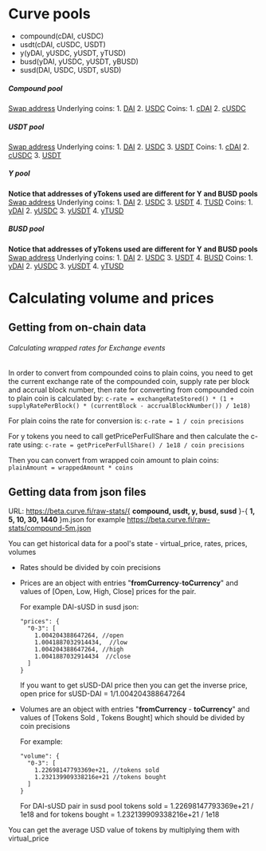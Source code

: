 # Curve pools
- compound(cDAI, cUSDC)
- usdt(cDAI, cUSDC, USDT)
- y(yDAI, yUSDC, yUSDT, yTUSD)
- busd(yDAI, yUSDC, yUSDT, yBUSD)
- susd(DAI, USDC, USDT, sUSD)

##### Compound pool
[Swap address](https://etherscan.io/address/0xA2B47E3D5c44877cca798226B7B8118F9BFb7A56)
Underlying coins:
    1. [DAI](https://etherscan.io/address/0x6B175474E89094C44Da98b954EedeAC495271d0F)
    2. [USDC](https://etherscan.io/address/0xa0b86991c6218b36c1d19d4a2e9eb0ce3606eb48)
Coins: 
    1. [cDAI](https://etherscan.io/address/0x5d3a536E4D6DbD6114cc1Ead35777bAB948E3643)
    2. [cUSDC](https://etherscan.io/address/0x39AA39c021dfbaE8faC545936693aC917d5E7563)

##### USDT pool
[Swap address](https://etherscan.io/address/0x52EA46506B9CC5Ef470C5bf89f17Dc28bB35D85C)
Underlying coins:
    1. [DAI](https://etherscan.io/address/0x6B175474E89094C44Da98b954EedeAC495271d0F)
    2. [USDC](https://etherscan.io/address/0xa0b86991c6218b36c1d19d4a2e9eb0ce3606eb48)
    3. [USDT](https://etherscan.io/address/0xdAC17F958D2ee523a2206206994597C13D831ec7)
Coins: 
    1. [cDAI](https://etherscan.io/address/0x5d3a536E4D6DbD6114cc1Ead35777bAB948E3643)
    2. [cUSDC](https://etherscan.io/address/0x39AA39c021dfbaE8faC545936693aC917d5E7563)
    3. [USDT](https://etherscan.io/address/0xdAC17F958D2ee523a2206206994597C13D831ec7)

##### Y pool
**Notice that addresses of yTokens used are different for Y and BUSD pools**
[Swap address](https://etherscan.io/address/0x45F783CCE6B7FF23B2ab2D70e416cdb7D6055f51)
Underlying coins:
    1. [DAI](https://etherscan.io/address/0x6B175474E89094C44Da98b954EedeAC495271d0F)
    2. [USDC](https://etherscan.io/address/0xa0b86991c6218b36c1d19d4a2e9eb0ce3606eb48)
    3. [USDT](https://etherscan.io/address/0xdAC17F958D2ee523a2206206994597C13D831ec7)
    4. [TUSD](https://etherscan.io/address/0x0000000000085d4780B73119b644AE5ecd22b376)
Coins: 
    1. [yDAI](https://etherscan.io/address/0x16de59092dAE5CcF4A1E6439D611fd0653f0Bd01)
    2. [yUSDC](https://etherscan.io/address/0xd6aD7a6750A7593E092a9B218d66C0A814a3436e)
    3. [yUSDT](https://etherscan.io/address/0x83f798e925BcD4017Eb265844FDDAbb448f1707D)
    4. [yTUSD](https://etherscan.io/address/0x73a052500105205d34Daf004eAb301916DA8190f)
    
##### BUSD pool
**Notice that addresses of yTokens used are different for Y and BUSD pools**
[Swap address](https://etherscan.io/address/0x79a8C46DeA5aDa233ABaFFD40F3A0A2B1e5A4F27)
Underlying coins:
    1. [DAI](https://etherscan.io/address/0x6B175474E89094C44Da98b954EedeAC495271d0F)
    2. [USDC](https://etherscan.io/address/0xa0b86991c6218b36c1d19d4a2e9eb0ce3606eb48)
    3. [USDT](https://etherscan.io/address/0xdAC17F958D2ee523a2206206994597C13D831ec7)
    4. [BUSD](https://etherscan.io/address/0x4Fabb145d64652a948d72533023f6E7A623C7C53)
Coins: 
    1. [yDAI](https://etherscan.io/address/0xC2cB1040220768554cf699b0d863A3cd4324ce32)
    2. [yUSDC](https://etherscan.io/address/0x26EA744E5B887E5205727f55dFBE8685e3b21951)
    3. [yUSDT](https://etherscan.io/address/0xE6354ed5bC4b393a5Aad09f21c46E101e692d447)
    4. [yTUSD](https://etherscan.io/address/0x04bC0Ab673d88aE9dbC9DA2380cB6B79C4BCa9aE)


# Calculating volume and prices

## Getting from on-chain data

###### Calculating wrapped rates for Exchange events
In order to convert from compounded coins to plain coins, you need to get the current exchange rate of the compounded coin, supply rate per block and accrual block number, then rate for converting from compounded coin to plain coin is calculated by: 
```c-rate = exchangeRateStored() * (1 + supplyRatePerBlock() * (currentBlock - accrualBlockNumber()) / 1e18)```

For plain coins the rate for conversion is: ```c-rate = 1 / coin precisions```

For y tokens you need to call getPricePerFullShare and then calculate the c-rate using: ```c-rate = getPricePerFullShare() / 1e18 / coin precisions```

Then you can convert from wrapped coin amount to plain coins: ```plainAmount = wrappedAmount * coins```

## Getting data from json files

URL: https://beta.curve.fi/raw-stats/{ **compound, usdt, y, busd, susd** }-{ **1, 5, 10, 30, 1440** }m.json
for example https://beta.curve.fi/raw-stats/compound-5m.json

You can get historical data for a pool's state - virtual_price, rates, prices, volumes

- Rates should be divided by coin precisions

 - Prices are an object with entries "**fromCurrency**-**toCurrency**" and values of [Open, Low, High, Close] prices for the pair.
    
    For example DAI-sUSD in susd json: 
    ```
    "prices": {
      "0-3": [
        1.004204388647264, //open
        1.0041887032914434,  //low
        1.004204388647264, //high
        1.0041887032914434  //close
      ]
    }
    ```
    
    If you want to get sUSD-DAI price then you can get the inverse price, open price for sUSD-DAI = 1/1.004204388647264
 
 - Volumes are an object with entries "**fromCurrency** - **toCurrency**" and values of [Tokens Sold , Tokens Bought] which should be divided by coin precisions
    
    For example:
    ```
    "volume": {
      "0-3": [
        1.22698147793369e+21, //tokens sold
        1.232139909338216e+21 //tokens bought
      ]
    }
    ```
    
    For DAI-sUSD pair in susd pool tokens sold = 1.22698147793369e+21 / 1e18 and for tokens bought = 1.232139909338216e+21 / 1e18

You can get the average USD value of tokens by multiplying them with virtual_price